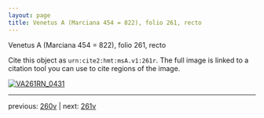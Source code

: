 ```yaml
---
layout: page
title: Venetus A (Marciana 454 = 822), folio 261, recto
---
```


Venetus A (Marciana 454 = 822), folio 261, recto

Cite this object as `urn:cite2:hmt:msA.v1:261r`.  The full image is linked to a citation tool you can use to cite regions of the image.

[![VA261RN_0431](http://www.homermultitext.org/iipsrv?IIIF=/project/homer/pyramidal/deepzoom/hmt/vaimg/2017a/VA261RN_0431.tif/full/800,/0/default.jpg)](http://www.homermultitext.org/ict2/?urn=urn:cite2:hmt:vaimg.2017a:VA261RN_0431) 

---

previous:  [260v](../260v/) | next: [261v](../261v/)